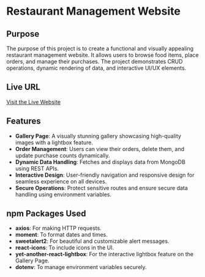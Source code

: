 # Restaurant Management Website

## Purpose

The purpose of this project is to create a functional and visually appealing restaurant management website. It allows users to browse food items, place orders, and manage their purchases. The project demonstrates CRUD operations, dynamic rendering of data, and interactive UI/UX elements.

## Live URL

[Visit the Live Website](#)

## Features

- **Gallery Page**: A visually stunning gallery showcasing high-quality images with a lightbox feature.
- **Order Management**: Users can view their orders, delete them, and update purchase counts dynamically.
- **Dynamic Data Handling**: Fetches and displays data from MongoDB using REST APIs.
- **Interactive Design**: User-friendly navigation and responsive design for seamless experience on all devices.
- **Secure Operations**: Protect sensitive routes and ensure secure data handling using environment variables.

## npm Packages Used

- **axios**: For making HTTP requests.
- **moment**: To format dates and times.
- **sweetalert2**: For beautiful and customizable alert messages.
- **react-icons**: To include icons in the UI.
- **yet-another-react-lightbox**: For the interactive lightbox feature on the Gallery Page.
- **dotenv**: To manage environment variables securely.
